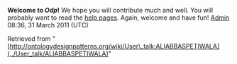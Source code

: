 __Welcome to _Odp_!__ We hope you will contribute much and well. 
You will probably want to read the [help pages](http://ontologydesignpatterns.org/wiki/Help:Contents "Help:Contents"). Again, welcome and have fun! [Admin](../User/ValentinaPresutti "User:ValentinaPresutti") 08:36, 31 March 2011 (UTC)





Retrieved from "[http://ontologydesignpatterns.org/wiki/User\_talk:ALIABBASPETIWALA](../User_talk/ALIABBASPETIWALA)"